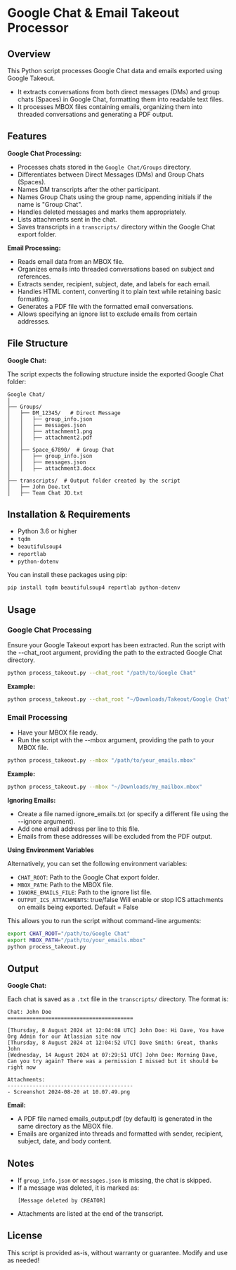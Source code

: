# Google Chat & Email Takeout Processor

## Overview

This Python script processes Google Chat data and emails exported using Google Takeout. 
- It extracts conversations from both direct messages (DMs) and group chats (Spaces) in Google Chat, formatting them into readable text files.
- It processes MBOX files containing emails, organizing them into threaded conversations and generating a PDF output.

## Features

**Google Chat Processing:**

- Processes chats stored in the `Google Chat/Groups` directory.
- Differentiates between Direct Messages (DMs) and Group Chats (Spaces).
- Names DM transcripts after the other participant.
- Names Group Chats using the group name, appending initials if the name is "Group Chat".
- Handles deleted messages and marks them appropriately.
- Lists attachments sent in the chat.
- Saves transcripts in a `transcripts/` directory within the Google Chat export folder.

**Email Processing:**

- Reads email data from an MBOX file.
- Organizes emails into threaded conversations based on subject and references.
- Extracts sender, recipient, subject, date, and labels for each email.
- Handles HTML content, converting it to plain text while retaining basic formatting.
- Generates a PDF file with the formatted email conversations.
- Allows specifying an ignore list to exclude emails from certain addresses.

## File Structure

**Google Chat:**

The script expects the following structure inside the exported Google Chat folder:
```
Google Chat/
│
├── Groups/
│   ├── DM_12345/   # Direct Message
│   │   ├── group_info.json
│   │   ├── messages.json
│   │   ├── attachment1.png
│   │   ├── attachment2.pdf
│   │
│   ├── Space_67890/  # Group Chat
│   │   ├── group_info.json
│   │   ├── messages.json
│   │   ├── attachment3.docx
│
├── transcripts/  # Output folder created by the script
│   ├── John Doe.txt
│   ├── Team Chat JD.txt
```

## Installation & Requirements

- Python 3.6 or higher
- `tqdm`
- `beautifulsoup4`
- `reportlab`
- `python-dotenv`

You can install these packages using pip:

```bash
pip install tqdm beautifulsoup4 reportlab python-dotenv
```

## Usage
### Google Chat Processing
Ensure your Google Takeout export has been extracted.
Run the script with the --chat_root argument, providing the path to the extracted Google Chat directory.
```bash
python process_takeout.py --chat_root "/path/to/Google Chat" 
```
**Example:**

```bash
python process_takeout.py --chat_root "~/Downloads/Takeout/Google Chat"
```
### Email Processing
  - Have your MBOX file ready.
- Run the script with the --mbox argument, providing the path to your MBOX file.
```bash
python process_takeout.py --mbox "/path/to/your_emails.mbox"
```
**Example:**

```bash
python process_takeout.py --mbox "~/Downloads/my_mailbox.mbox" 
```
**Ignoring Emails:**

- Create a file named ignore_emails.txt (or specify a different file using the --ignore argument).
- Add one email address per line to this file.
- Emails from these addresses will be excluded from the PDF output.

**Using Environment Variables**

Alternatively, you can set the following environment variables:

- ```CHAT_ROOT```: Path to the Google Chat export folder.
- ```MBOX_PATH```: Path to the MBOX file.
- ```IGNORE_EMAILS_FILE```: Path to the ignore list file.
- ```OUTPUT_ICS_ATTACHMENTS```: true/false Will enable or stop ICS attachments on emails being exported. Default = False

This allows you to run the script without command-line arguments:

```bash
export CHAT_ROOT="/path/to/Google Chat"
export MBOX_PATH="/path/to/your_emails.mbox"
python process_takeout.py
```

## Output
**Google Chat:**

Each chat is saved as a `.txt` file in the `transcripts/` directory. The format is:
```
Chat: John Doe
========================================

[Thursday, 8 August 2024 at 12:04:08 UTC] John Doe: Hi Dave, You have Org Admin for our Atlassian site now
[Thursday, 8 August 2024 at 12:04:52 UTC] Dave Smith: Great, thanks John
[Wednesday, 14 August 2024 at 07:29:51 UTC] John Doe: Morning Dave, Can you try again? There was a permission I missed but it should be right now

Attachments:
----------------------------------------
- Screenshot 2024-08-20 at 10.07.49.png
```
**Email:**

- A PDF file named emails_output.pdf (by default) is generated in the same directory as the MBOX file.
- Emails are organized into threads and formatted with sender, recipient, subject, date, and body content.


## Notes
- If `group_info.json` or `messages.json` is missing, the chat is skipped.
- If a message was deleted, it is marked as:
  ```
  [Message deleted by CREATOR]
  ```
- Attachments are listed at the end of the transcript.

## License
This script is provided as-is, without warranty or guarantee. Modify and use as needed!

